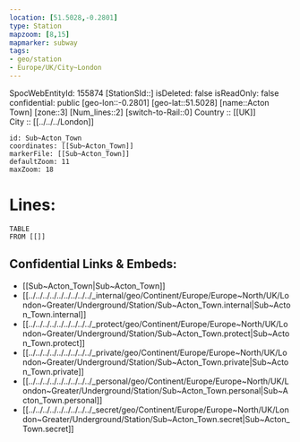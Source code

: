 ```yaml
---
location: [51.5028,-0.2801] 
type: Station 
mapzoom: [8,15] 
mapmarker: subway 
tags:
- geo/station
- Europe/UK/City~London
---
```

SpocWebEntityId: 155874
[StationSId::] 
isDeleted: false
isReadOnly: false
confidential: public
[geo-lon::-0.2801] 
[geo-lat::51.5028] 
[name::Acton Town] 
[zone::3] 
[Num_lines::2] 
[switch-to-Rail::0] 
Country :: [[UK]]  
City :: [[../../../London]]  


```leaflet
id: Sub~Acton_Town
coordinates: [[Sub~Acton_Town]] 
markerFile: [[Sub~Acton_Town]] 
defaultZoom: 11 
maxZoom: 18
```


# Lines: 
```dataview
TABLE 
FROM [[]] 
```

## Confidential Links & Embeds: 
- [[Sub~Acton_Town|Sub~Acton_Town]] 
- [[../../../../../../../../../_internal/geo/Continent/Europe/Europe~North/UK/London~Greater/Underground/Station/Sub~Acton_Town.internal|Sub~Acton_Town.internal]] 
- [[../../../../../../../../../_protect/geo/Continent/Europe/Europe~North/UK/London~Greater/Underground/Station/Sub~Acton_Town.protect|Sub~Acton_Town.protect]] 
- [[../../../../../../../../../_private/geo/Continent/Europe/Europe~North/UK/London~Greater/Underground/Station/Sub~Acton_Town.private|Sub~Acton_Town.private]] 
- [[../../../../../../../../../_personal/geo/Continent/Europe/Europe~North/UK/London~Greater/Underground/Station/Sub~Acton_Town.personal|Sub~Acton_Town.personal]] 
- [[../../../../../../../../../_secret/geo/Continent/Europe/Europe~North/UK/London~Greater/Underground/Station/Sub~Acton_Town.secret|Sub~Acton_Town.secret]] 
